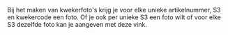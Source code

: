 Bij het maken van kwekerfoto's krijg je voor elke unieke artikelnummer, S3 en kwekercode een foto. Of je ook per unieke S3 een foto wilt of voor elke S3 dezelfde foto kan je aangeven met deze vink.